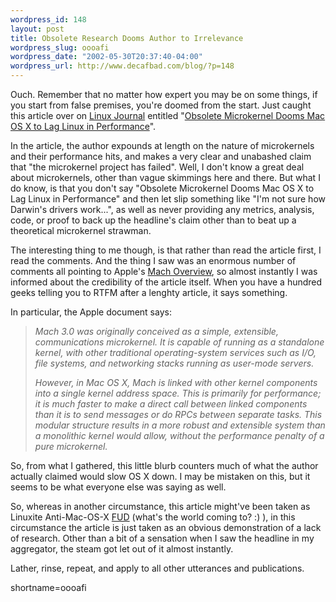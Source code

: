```yaml
--- 
wordpress_id: 148
layout: post
title: Obsolete Research Dooms Author to Irrelevance
wordpress_slug: oooafi
wordpress_date: "2002-05-30T20:37:40-04:00"
wordpress_url: http://www.decafbad.com/blog/?p=148
---
```

<p>Ouch.  Remember that no matter how expert you may be on some things, if you start from false premises, you're doomed from the start.  Just caught this article over on <a href="http://www.linuxjournal.com">Linux Journal</a> entitled "<a href="http://www.linuxjournal.com/article.php?sid=6105">Obsolete Microkernel Dooms Mac OS X to Lag Linux in Performance</a>".  </p>
<p>In the article, the author expounds at length on the nature of microkernels and their performance hits, and makes a very clear and unabashed claim that "the microkernel project has failed".  Well, I don't know a great deal about microkernels, other than vague skimmings here and there.  But what I do know, is that you don't say "Obsolete Microkernel Dooms Mac OS X to Lag Linux in Performance" and then let slip something like "I'm not sure how Darwin's drivers work...", as well as never providing any metrics, analysis, code, or proof to back up the headline's claim other than to beat up a theoretical microkernel strawman.</p>
<p>The interesting thing to me though, is that rather than read the article first, I read the comments.  And the thing I saw was an enormous number of comments all pointing to Apple's <a href="http://developer.apple.com/techpubs/macosx/Darwin/General/KernelProgramming/Mach/Mach_Overview.html">Mach Overview</a>, so almost instantly I was informed about the credibility of the article itself.  When you have a hundred geeks telling you to RTFM after a lenghty article, it says something.</p>
<p>In particular, the Apple document says:<blockquote><i>Mach 3.0 was originally conceived as a simple, extensible, communications microkernel. It is capable of running as a standalone kernel, with other traditional operating-system services such as I/O, file systems, and networking stacks running as user-mode servers.</p>
<p>However, in Mac OS X, Mach is linked with other kernel components into a single kernel address space. This is primarily for performance; it is much faster to make a direct call between linked components than it is to send messages or do RPCs between separate tasks. This modular structure results in a more robust and extensible system than a monolithic kernel would allow, without the performance penalty of a pure microkernel.</i></blockquote>So, from what I gathered, this little blurb counters much of what the author actually claimed would slow OS X down.  I may be mistaken on this, but it seems to be what everyone else was saying as well.</p>
<p>So, whereas in another circumstance, this article might've been taken as Linuxite Anti-Mac-OS-X <a href="http://info.astrian.net/jargon/terms/f/FUD.html">FUD</a> (what's the world coming to? :) ), in this circumstance the article is just taken as an obvious demonstration of a lack of research.  Other than a bit of a sensation when I saw the headline in my aggregator, the steam got let out of it almost instantly.</p>
<p>Lather, rinse, repeat, and apply to all other utterances and publications.</p>
<!--more-->
shortname=oooafi
